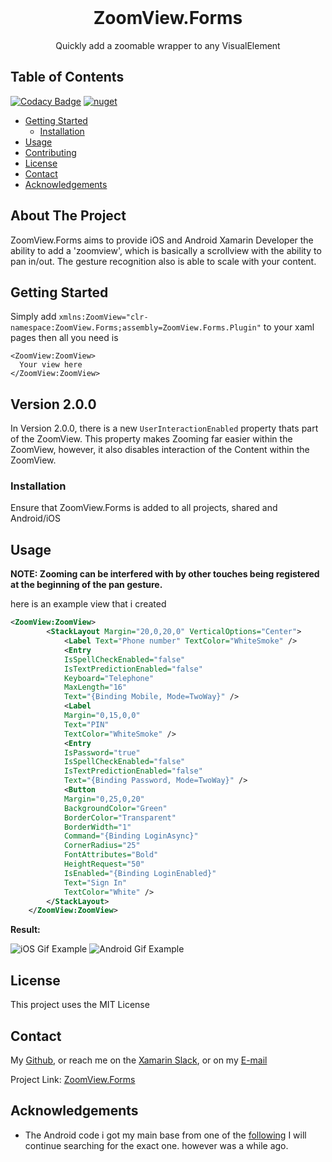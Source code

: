 
<br />
<p align="center">
  <h1 align="center">ZoomView.Forms</h3>
  <p align="center">
  Quickly add a zoomable wrapper to any VisualElement
    <br />
  </p>
</p>


<!-- TABLE OF CONTENTS -->

## Table of Contents

[![Codacy Badge](https://app.codacy.com/project/badge/Grade/ae337590962b4e28955d14f745f93b13)](https://www.codacy.com/manual/LuckyDucko/ZoomView.Forms?utm_source=github.com&amp;utm_medium=referral&amp;utm_content=LuckyDucko/ZoomView.Forms&amp;utm_campaign=Badge_Grade)
[![nuget](https://img.shields.io/nuget/v/ZoomView.Forms.svg)](https://www.nuget.org/packages/ZoomView.Forms)

* [Getting Started](#getting-started)
  * [Installation](#installation)
* [Usage](#usage)
* [Contributing](#contributing)
* [License](#license)
* [Contact](#contact)
* [Acknowledgements](#acknowledgements)


<!-- ABOUT THE PROJECT -->
## About The Project

ZoomView.Forms aims to provide iOS and Android Xamarin Developer the ability to add a 'zoomview', which is basically a scrollview with the ability to pan in/out.
The gesture recognition also is able to scale with your content.


<!-- GETTING STARTED -->
## Getting Started

Simply add `xmlns:ZoomView="clr-namespace:ZoomView.Forms;assembly=ZoomView.Forms.Plugin"` to your xaml pages
then all you need is 
```
<ZoomView:ZoomView>
  Your view here
</ZoomView:ZoomView>
```

## Version 2.0.0

In Version 2.0.0, there is a new `UserInteractionEnabled` property thats part of the ZoomView. This property makes Zooming far easier within the ZoomView, however, it also disables interaction of the Content within the ZoomView. 

### Installation
Ensure that ZoomView.Forms is added to all projects, shared and Android/iOS

<!-- USAGE EXAMPLES -->
## Usage

**NOTE: Zooming can be interfered with by other touches being registered at the beginning of the pan gesture.**

here is an example view that i created
```XML
<ZoomView:ZoomView>
		<StackLayout Margin="20,0,20,0" VerticalOptions="Center">
			<Label Text="Phone number" TextColor="WhiteSmoke" />
			<Entry
            IsSpellCheckEnabled="false"
            IsTextPredictionEnabled="false"
            Keyboard="Telephone"
            MaxLength="16"
            Text="{Binding Mobile, Mode=TwoWay}" />
			<Label
            Margin="0,15,0,0"
            Text="PIN"
            TextColor="WhiteSmoke" />
			<Entry
            IsPassword="true"
            IsSpellCheckEnabled="false"
            IsTextPredictionEnabled="false"
            Text="{Binding Password, Mode=TwoWay}" />
			<Button
            Margin="0,25,0,20"
            BackgroundColor="Green"
            BorderColor="Transparent"
            BorderWidth="1"
            Command="{Binding LoginAsync}"
            CornerRadius="25"
            FontAttributes="Bold"
            HeightRequest="50"
            IsEnabled="{Binding LoginEnabled}"
            Text="Sign In"
            TextColor="White" />
		</StackLayout>
	</ZoomView:ZoomView>
```
**Result:**


![iOS Gif Example](https://j.gifs.com/q74W92.gif)
![Android Gif Example](https://j.gifs.com/oV4WPj.gif)


<!-- LICENSE -->
## License

This project uses the MIT License

<!-- CONTACT -->
## Contact

My [Github](https://github.com/LuckyDucko),
or reach me on the [Xamarin Slack](https://xamarinchat.herokuapp.com/),
or on my [E-mail](tyson@logchecker.com.au)

Project Link: [ZoomView.Forms](https://github.com/LuckyDucko/ZoomView.Forms)


<!-- ACKNOWLEDGEMENTS -->
## Acknowledgements
* The Android code i got my main base from one of the [following](https://stackoverflow.com/search?q=zoomable+android+view&s=f3c43e0e-79a6-4529-a3ea-adf8f8f3ab14)
I will continue searching for the exact one. however was a while ago.
